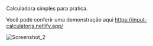 Calculadora simples para pratica.

Você pode conferir uma demonstração aqui
https://input-calculatorjs.netlify.app/


![Screenshot_2](https://user-images.githubusercontent.com/74440517/160023988-c33978b8-8d26-4eb7-83b9-b2a6762d53d5.png)

